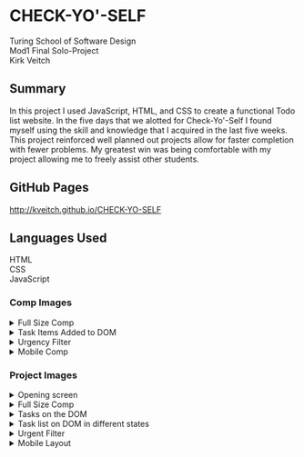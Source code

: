 # CHECK-YO'-SELF #

Turing School of Software Design  
Mod1 Final Solo-Project  
Kirk Veitch

## Summary ##

  In this project I used JavaScript, HTML, and CSS to create a functional Todo list website.  In the five days that we alotted for Check-Yo'-Self I found myself using the skill and knowledge that I acquired in the last five weeks. This project reinforced well planned out projects allow for faster completion with fewer problems.  My greatest win was being comfortable with my project allowing me to freely assist other students.
  
  
## GitHub Pages ##  
http://kveitch.github.io/CHECK-YO-SELF

## Languages Used ##  
HTML  
CSS  
JavaScript  





### Comp Images ###

<details><summary>Full Size Comp</summary>

![](https://frontend.turing.io/assets/images/projects/check-yo-self/check-yo-self-01.jpg)

</details>

<details><summary>Task Items Added to DOM</summary>

![](https://frontend.turing.io/assets/images/projects/check-yo-self/check-yo-self-02.jpg)

</details>

<details><summary>Urgency Filter</summary>

![](https://frontend.turing.io/assets/images/projects/check-yo-self/check-yo-self-03.jpg)

</details>

<details><summary>Mobile Comp</summary>

![](https://frontend.turing.io/assets/images/projects/check-yo-self/check-yo-self-04.jpg)

</details>



### Project Images ###

<details><summary>Opening screen</summary>

![](https://i.imgur.com/aSbFrxx.png)  

</details>

<details><summary>Full Size Comp</summary>

![](https://frontend.turing.io/assets/images/projects/check-yo-self/check-yo-self-03.jpg)

</details>

<details><summary>Tasks on the DOM</summary>

![](https://i.imgur.com/aXvONHO.png)

</details>


<details><summary>Task list on DOM in different states</summary>

![](https://i.imgur.com/pqOBN7k.png)

</details>

<details><summary>Urgent Filter</summary>

![](https://i.imgur.com/n7XITUq.png)

</details>

<details><summary>Mobile Layout</summary>

![](https://i.imgur.com/nTWzkPN.png)

</details>
